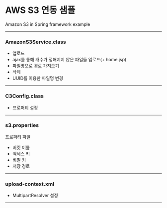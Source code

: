 # AWS S3 연동 샘플
Amazon S3 in Spring framework example

<hr>

### AmazonS3Service.class
- 업로드
- ajax를 통해 개수가 정해지지 않은 파일들 업로드(+ home.jsp)
- 파일명으로 경로 가져오기
- 삭제
- UUID를 이용한 파일명 변경

<hr>

### C3Config.class
- 프로퍼티 설정

<hr>

### s3.properties
프로퍼티 파일
- 버킷 이름
- 액세스 키
- 비밀 키
- 저장 경로

<hr>

### upload-context.xml
- MultipartResolver 설정

<hr>
